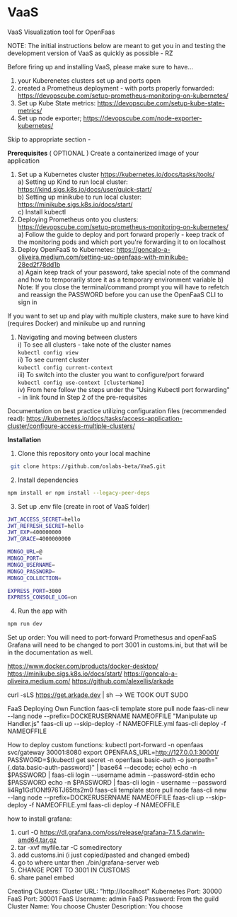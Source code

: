 # VaaS
VaaS
Visualization tool for OpenFaas

NOTE: The initial instructions below are meant to get you in and testing the development version of VaaS as quickly as possible - RZ

Before firing up and installing VaaS, please make sure to have...
1) your Kuberenetes clusters set up and ports open
2) created a Prometheus deployment - with ports properly forwarded: https://devopscube.com/setup-prometheus-monitoring-on-kubernetes/
3) Set up Kube State metrics: https://devopscube.com/setup-kube-state-metrics/
4) Set up node exporter; https://devopscube.com/node-exporter-kubernetes/

Skip to appropriate section - 

<b>Prerequisites</b>
( OPTIONAL ) Create a containerized image of your application
1) Set up a Kubernetes cluster https://kubernetes.io/docs/tasks/tools/ <br />
  a) Setting up Kind to run local cluster: https://kind.sigs.k8s.io/docs/user/quick-start/ <br />
  b) Setting up minikube to run local cluster: https://minikube.sigs.k8s.io/docs/start/ <br /> 
  c) Install kubectl <br />
2) Deploying Prometheus onto you clusters: https://devopscube.com/setup-prometheus-monitoring-on-kubernetes/<br />
  a) Follow the guide to deploy and port forward properly - keep track of the monitoring pods and which port you're forwarding it to on localhost <br />
3) Deploy OpenFaaS to Kubernetes: https://goncalo-a-oliveira.medium.com/setting-up-openfaas-with-minikube-28ed2f78dd1b <br />
  a) Again keep track of your password, take special note of the command and how to temporarily store it as a temporary environment variable
  b) Note: If you close the terminal/command prompt you will have to refetch and reassign the PASSWORD before you can use the OpenFaaS CLI to sign in

If you want to set up and play with multiple clusters, make sure to have kind (requires Docker) and minikube up and running
1) Navigating and moving between clusters <br />
    i) To see all clusters - take note of the cluster names <br />
    ```kubectl config view``` <br />
    ii) To see current cluster <br />
    ```kubectl config current-context``` <br />
    iii) To switch into the cluster you want to configure/port forward <br />
    ```kubectl config use-context [clusterName]``` <br />
    iv) From here follow the steps under the "Using Kubectl port forwarding" - in link found in Step 2 of the pre-requisites <br />

Documentation on best practice utilizing configuration files (recommended read): 
https://kubernetes.io/docs/tasks/access-application-cluster/configure-access-multiple-clusters/



<b>Installation</b>

1.  Clone this repository onto your local machine

```sh
 git clone https://github.com/oslabs-beta/VaaS.git
```

2.  Install dependencies

```sh
npm install or npm install --legacy-peer-deps
```

3. Set up .env file (create in root of VaaS folder)

```sh
JWT_ACCESS_SECRET=hello
JWT_REFRESH_SECRET=hello
JWT_EXP=400000000
JWT_GRACE=4000000000

MONGO_URL=@
MONGO_PORT=
MONGO_USERNAME=
MONGO_PASSWORD=
MONGO_COLLECTION=

EXPRESS_PORT=3000
EXPRESS_CONSOLE_LOG=on
```

4.  Run the app with

```sh
npm run dev
```
Set up order:
You will need to port-forward Promethesus and openFaaS
Grafana will need to be changed to port 3001 in customs.ini, but that will be in the documentation as well.

https://www.docker.com/products/docker-desktop/
https://minikube.sigs.k8s.io/docs/start/
https://goncalo-a-oliveira.medium.com/
https://github.com/alexellis/arkade

curl -sLS https://get.arkade.dev | sh --> WE TOOK OUT SUDO


FaaS Deploying Own Function
faas-cli template store pull node
faas-cli new --lang node --prefix=DOCKERUSERNAME NAMEOFFILE
"Manipulate up Handler.js"
faas-cli up --skip-deploy -f NAMEOFFILE.yml 
faas-cli deploy -f NAMEOFFILE

How to deploy custom functions:
kubectl port-forward -n openfaas svc/gateway 30001:8080
export OPENFAAS_URL=http://127.0.0.1:30001/
PASSWORD=$(kubectl get secret -n openfaas basic-auth -o jsonpath="{.data.basic-auth-password}" | base64 --decode; echo)
echo -n $PASSWORD | faas-cli login --username admin --password-stdin
echo $PASSWORD
echo -n $PASSWORD | faas-cli login - username --password Ii4Rg1Gd1ONf976TJ65tts2m0
faas-cli template store pull node
faas-cli new --lang node --prefix=DOCKERUSERNAME NAMEOFFILE
faas-cli up --skip-deploy -f NAMEOFFILE.yml 
faas-cli deploy -f NAMEOFFILE



how to install grafana:
1) curl -O https://dl.grafana.com/oss/release/grafana-7.1.5.darwin-amd64.tar.gz
2) tar -xvf myfile.tar -C somedirectory
3) add customs.ini (i just copied/pasted and changed embed)
4) go to where untar then ./bin/grafana-server web
5) CHANGE PORT TO 3001 IN CUSTOMS
6) share panel embed

Creating Clusters:
Cluster URL: "http://localhost"
Kubernetes Port: 30000
FaaS Port: 30001
FaaS Username: admin
FaaS Password: From the guild
Cluster Name: You choose
Chuster Description: You choose